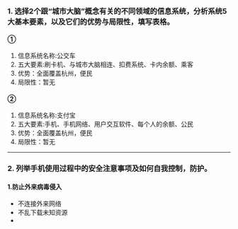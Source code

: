 ### 1.	选择2个跟“城市大脑”概念有关的不同领域的信息系统，分析系统5大基本要素，以及它们的优势与局限性，填写表格。
#### ①
1. 信息系统名称:公交车
2. 五大要素:刷卡机、与城市大脑相连、扣费系统、卡内余额、乘客
3. 优势：全面覆盖杭州，便民
4. 局限性：暂无

#### ②
1. 信息系统名称:支付宝
2. 五大要素:手机、手机网络、用户交互软件、每个人的余额、公民
3. 优势：全面覆盖杭州，便民
4. 局限性：暂无

---

### 2.	列举手机使用过程中的安全注意事项及如何自我控制，防护。
#### 1.防止外来病毒侵入
- 不连接外来网络
- 不乱下载未知资源
- 
